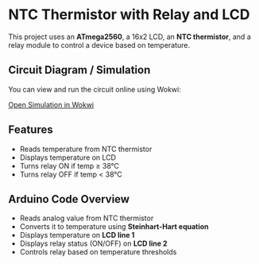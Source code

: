 # NTC Thermistor with Relay and LCD

This project uses an **ATmega2560**, a 16x2 LCD, an **NTC thermistor**, and a relay module to control a device based on temperature.

## Circuit Diagram / Simulation
You can view and run the circuit online using Wokwi:

[Open Simulation in Wokwi](https://wokwi.com/projects/442698805249198081)

## Features
- Reads temperature from NTC thermistor
- Displays temperature on LCD
- Turns relay ON if temp ≥ 38°C
- Turns relay OFF if temp < 38°C

## Arduino Code Overview
- Reads analog value from NTC thermistor  
- Converts it to temperature using **Steinhart-Hart equation**  
- Displays temperature on **LCD line 1**  
- Displays relay status (ON/OFF) on **LCD line 2**  
- Controls relay based on temperature thresholds  
